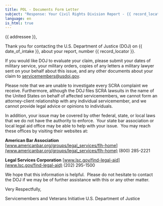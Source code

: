 ```yaml
---
title: POL - Documents Form Letter
subject: "Response: Your Civil Rights Division Report - {{ record_locator }} from the {{ section_name }} Section"
language: en
is_html: true
---
```

{{ addressee }},

Thank you for contacting the U.S. Department of Justice (DOJ) on {{ date_of_intake }}, about your report, number {{ record_locator }}.

If you would like DOJ to evaluate your claim, please submit your dates of military service, your military orders, copies of any letters a military lawyer sent on your behalf about this issue, and any other documents about your claim to servicemembers@usdoj.gov.

Please note that we are unable to investigate every SCRA complaint we receive.  Furthermore, although the DOJ files SCRA lawsuits in the name of the United States on behalf of affected servicemembers, we cannot form an attorney-client relationship with any individual servicemember, and we cannot provide legal advice or opinions to individuals.

In addition, your issue may be covered by other federal, state, or local laws that we do not have the authority to enforce.  Your state bar association or local legal aid office may be able to help with your issue.  You may reach these offices by visiting their websites at:

**American Bar Association**
[www.americanbar.org/groups/legal_services/flh-home](www.americanbar.org/groups/legal_services/flh-home)
(800) 285-2221

**Legal Services Corporation**
[www.lsc.gov/find-legal-aid](www.lsc.gov/find-legal-aid)
(202) 295-1500

We hope that this information is helpful.  Please do not hesitate to contact the DOJ if we may be of further assistance with this or any other matter.

Very Respectfully,

Servicemembers and Veterans Initiative
U.S. Department of Justice